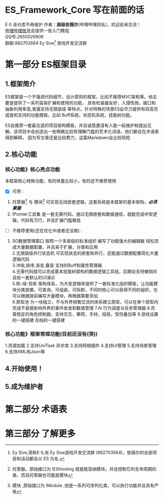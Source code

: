 # ES_Framework_Core 写在前面的话
E·S 该仓库不再维护
作者：**超级依薇尔**(哔哩哔哩同名)，欢迎前来交流！  
[哔哩哔哩账号](https://space.bilibili.com/327247884 "我的哔哩哔哩个人空间(网页版本)")会提供一些入门教程  
QQ号:*2650026906*   
群聊:*982703564* Ey Sive[^EySive]  游戏开发交流群  

# 第一部分 ES框架目录
## 1.框架简介
ES框架是一个不强调代码细节，设计原则的框架，比如不推荐MVC架构等。他主要是提供了一系列容易扩展和使用的功能，
具有检查器友好，入侵性弱，接口和抽象利用率高,普遍支持无限层级 等特点。针对特殊的场景ES会尽力提供有较高完成度和支持的功能模板，比如
Buff系统，状态机系统，技能树功能。

ES会推荐一套最合适的项目架构模板，并且诚恳邀请有人能一起维护和提出见解。该项目中会创造出一些稍微比较有理解门槛的艺术化词语，他们都会在术语表得到解释。
因为写文章还是比较费力，这篇Markdown会比较简短


## 2.核心功能  
### 核心功能》核心亮点功能  
本框架核心特殊功能，有的体量比较小，有的还不推荐使用  
- [x] 可用 :  
1. 托管器[^托管器] 与 模块[^模块]   可实现无线嵌套逻辑，这套系统是本框架的基本架构，***必须掌握***  
2. IPointer工具集 是一套无需代码，通过无限嵌套和数据通信，就能完成中型逻辑，代码有万行，并且扩展门槛极低  
 - [ ] 不推荐使用(还在优化中或者还没做) :  
1. SO数据管理窗口 按照一个多层级的标准组织 编写了功能强大的编辑器 轻松完成大量数据配置，并且易于扩展，分类和应用  
2.无限层级并行状态机 可实现状态的嵌套和并行，还能通过数据配置简化大量逻辑代码  
3.冲突,排序,渐变,叠层 支持的Buff和属性管理器  
4.无需代码就可以完成基本技能树架构的数据逻辑工具组，后期会支持撤销并且给一套默认的UI演示  
5.核-域-剪影 架构体系，为大型逻辑体提供了一套标准化组织模板，让功能模块分类放置，可查询，可组装，可拆卸，不同的核心可以获得不同的组织，也可以根据提前编写大量模块，再根据需要添加  
6.原型池 为一块独立，不与外界频繁交流的体系建立原型，可以在单个原型内完成不直接影响外界的事件收发和数值管理
7.AI 行为调度与任务管理器
8.完善稳定的角色控制器，支持交互，攀爬，手持，投技，受伤叠加等
9.游戏设置的一键搭建 存档的一键搭建
### 核心功能》框架常规功能(目前还没有(哭))
1.资源加载
2.支持UniTask 异步库
3.支持网络插件
4.支持UI管理
5.支持场景管理
6.支持XML和Json等

## 

## 4.开始使用！

## 5.成为维护者


# 第二部分 术语表
[^ES]: ES就是本框架的总命名空间，很多功能完成后类型接口名都可能以ES开头来做区分防止和其他内容冲突
[^托管器]: 托管器，原始接口为 IESHosting 就是能容纳模块，并且控制它的生命周期的类，而且托管器也可能是模块  
[^模块]: 模块 ,原始接口为 IModule ,他是一系列可序列化类，可以执行功能并且具有严格

# 第三部分 了解更多

[^EySive]: Ey Sive,简称E·S,有 Ey Sive游戏开发交流群 (982703564)，依薇尔的全部项目和活动都会以 ES 为名.

